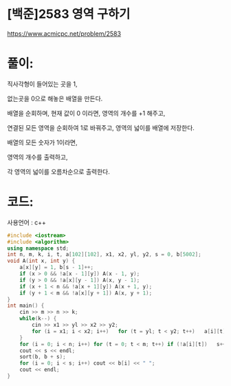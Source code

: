 # [백준]2583 영역 구하기

https://www.acmicpc.net/problem/2583

# 풀이:

직사각형이 들어있는 곳을 1,

없는곳을 0으로 해놓은 배열을 만든다.

배열을 순회하며, 현재 값이 0 이라면, 영역의 개수를 +1 해주고,

연결된 모든 영역을 순회하여 1로 바꿔주고, 영역의 넓이를 배열에 저장한다.

배열의 모든 숫자가 1이라면,

영역의 개수를 출력하고,

각 영역의 넓이를 오름차순으로 출력한다.



# **코드:** 

사용언어 : c++
```c++
#include <iostream>
#include <algorithm>
using namespace std;
int n, m, k, i, t, a[102][102], x1, x2, yl, y2, s = 0, b[5002];
void A(int x, int y) {
	a[x][y] = 1, b[s - 1]++;
	if (x > 0 && !a[x - 1][y]) A(x - 1, y);
	if (y > 0 && !a[x][y - 1]) A(x, y - 1);
	if (x + 1 < n && !a[x + 1][y]) A(x + 1, y);
	if (y + 1 < m && !a[x][y + 1]) A(x, y + 1);
}
int main() {
	cin >> m >> n >> k;
	while(k--) {
		cin >> x1 >> yl >> x2 >> y2;
		for (i = x1; i < x2; i++)	for (t = yl; t < y2; t++)	a[i][t] = 1;
	}
	for (i = 0; i < n; i++)	for (t = 0; t < m; t++)	if (!a[i][t])	s++, A(i, t);
	cout << s << endl;
	sort(b, b + s);
	for (i = 0; i < s; i++)	cout << b[i] << " ";
	cout << endl;
}
```

